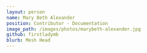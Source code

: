 ```yaml
---
layout: person
name: Mary Beth Alexander
position: Contributor - Documentation
image_path: /images/photos/marybeth-alexander.jpg
github: firstladymb
blurb: Mesh Head
---
```

